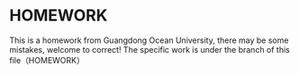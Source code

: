 # HOMEWORK
This is a homework from Guangdong Ocean University, there may be some mistakes, welcome to correct!
The specific work is under the branch of this file（HOMEWORK）
